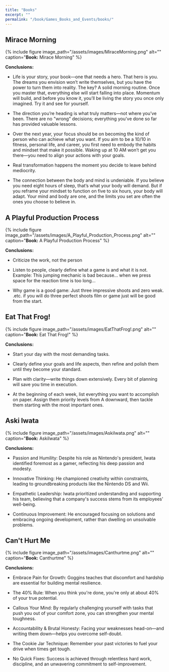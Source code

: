 ```yaml
---
title: "Books"
excerpt: ""
permalink: "/book/Games_Books_and_Events/books/"
---
```

## Mirace Morning

{% include figure image_path="/assets/images/MiraceMorning.png" alt="" caption="__Book:__ Mirace Morning" %}

__Conclusions:__

- Life is your story, your book—one that needs a hero. That hero is you. The dreams you envision won’t write themselves, but you have the power to turn them into reality. The key? A solid morning routine. Once you master that, everything else will start falling into place. Momentum will build, and before you know it, you’ll be living the story you once only imagined. Try it and see for yourself.

- The direction you’re heading is what truly matters—not where you’ve been. There are no "wrong" decisions; everything you’ve done so far has provided valuable lessons.

- Over the next year, your focus should be on becoming the kind of person who can achieve what you want. If you aim to be a 10/10 in fitness, personal life, and career, you first need to embody the habits and mindset that make it possible. Waking up at 10 AM won’t get you there—you need to align your actions with your goals.

- Real transformation happens the moment you decide to leave behind mediocrity.

- The connection between the body and mind is undeniable. If you believe you need eight hours of sleep, that’s what your body will demand. But if you reframe your mindset to function on five to six hours, your body will adapt. Your mind and body are one, and the limits you set are often the ones you choose to believe in.

## A Playful Production Process

{% include figure image_path="/assets/images/A_Playful_Production_Process.png" alt="" caption="__Book:__ A Playful Production Process" %}

__Conclusions:__

- Criticize the work, not the person

- Listen to people, clearly define what a game is and what it is not. 
  Example: This jumping mechanic is bad because... when we press space for the reaction time is too long...

- Why game is a good game: Just three impressive shoots and zero weak. .etc. if you will do three perfect shoots film or game just will be good from the start.



## Eat That Frog!

{% include figure image_path="/assets/images/EatThatFrog!.png" alt="" caption="__Book:__ Eat That Frog!" %}

__Conclusions:__

- Start your day with the most demanding tasks.

- Clearly define your goals and life aspects, then refine and polish them until they become your standard.

- Plan with clarity—write things down extensively. Every bit of planning will save you time in execution.

- At the beginning of each week, list everything you want to accomplish on paper. 
Assign them priority levels from A downward, then tackle them starting with the most important ones.


## Aski Iwata

{% include figure image_path="/assets/images/AskiIwata.png" alt="" caption="__Book:__ AskiIwata" %}

__Conclusions:__

- Passion and Humility: Despite his role as Nintendo's president, Iwata identified foremost as a gamer, reflecting his deep passion and modesty.

- Innovative Thinking: He championed creativity within constraints, leading to groundbreaking products like the Nintendo DS and Wii.

- Empathetic Leadership: Iwata prioritized understanding and supporting his team, believing that a company's success stems from its employees' well-being.

- Continuous Improvement: He encouraged focusing on solutions and embracing ongoing development, rather than dwelling on unsolvable problems.


## Can't Hurt Me

{% include figure image_path="/assets/images/Canthurtme.png" alt="" caption="__Book:__ Canthurtme" %}

__Conclusions:__

- Embrace Pain for Growth: Goggins teaches that discomfort and hardship are essential for building mental resilience.


- The 40% Rule: When you think you're done, you're only at about 40% of your true potential.


- Callous Your Mind: By regularly challenging yourself with tasks that push you out of your comfort zone, you can strengthen your mental toughness.


- Accountability & Brutal Honesty: Facing your weaknesses head-on—and writing them down—helps you overcome self-doubt.


- The Cookie Jar Technique: Remember your past victories to fuel your drive when times get tough.


- No Quick Fixes: Success is achieved through relentless hard work, discipline, and an unwavering commitment to self-improvement.

